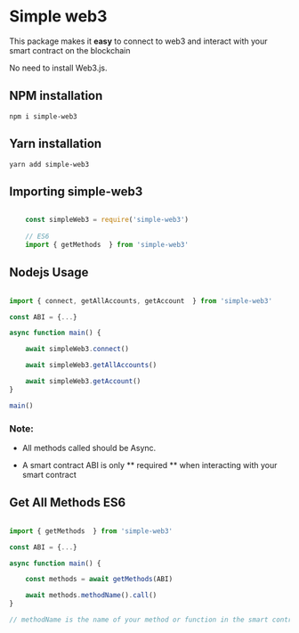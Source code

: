 # Simple web3

This package makes it **easy** to connect to web3 and interact with your smart contract on the blockchain

No need to install Web3.js.


## NPM installation

```npm i simple-web3```

## Yarn installation

```yarn add simple-web3```


## Importing simple-web3

``` javascript

    const simpleWeb3 = require('simple-web3')
    
    // ES6
    import { getMethods  } from 'simple-web3'

```


## Nodejs Usage

```javascript

import { connect, getAllAccounts, getAccount  } from 'simple-web3'

const ABI = {...}

async function main() {

    await simpleWeb3.connect()

    await simpleWeb3.getAllAccounts()

    await simpleWeb3.getAccount()
}

main()

```


### Note:

- All methods called should be Async.

- A smart contract ABI is only ** required ** when interacting with your smart contract


## Get All Methods ES6

``` javascript

import { getMethods  } from 'simple-web3'

const ABI = {...}

async function main() {

    const methods = await getMethods(ABI)

    await methods.methodName().call()
}

// methodName is the name of your method or function in the smart contract

```